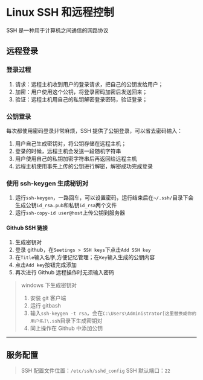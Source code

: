 # Linux SSH 和远程控制

SSH 是一种用于计算机之间通信的网路协议

## 远程登录

### 登录过程

1. 请求：远程主机收到用户的登录请求，把自己的公钥发给用户；
2. 加密：用户使用这个公钥，将登录密码加密后发送回来；
3. 验证：远程主机用自己的私钥解密登录密码，验证登录；

### 公钥登录

每次都使用密码登录非常麻烦，SSH 提供了公钥登录，可以省去密码输入：

1. 用户自己生成密钥对，将公钥存储在远程主机；
2. 登录的时候，远程主机会发送一段随机字符串
3. 用户使用自己的私钥加密字符串后再返回给远程主机
4. 远程主机使用事先上传的公钥进行解密，解密成功完成登录

### 使用 ssh-keygen 生成秘钥对

1. 运行`ssh-keygen`，一路回车，可以设置密码，运行结束后在`~/.ssh/`目录下会生成公钥`id_rsa.pub`和私钥`id_rsa`两个文件
2. 运行`ssh-copy-id user@host`上传公钥到服务器

#### Github SSH 链接

1. 生成密钥对
2. 登录 github，在`Seetings > SSH keys`下点击`Add SSH key`
3. 在`Title`输入名字,方便记忆管理；在`Key`输入生成的公钥内容
4. 点击`Add key`按钮完成添加
5. 再次进行 Github 远程操作时无须输入密码

> windows 下生成密钥对
>
> 1. 安装 git 客户端
> 2. 运行 gitbash
> 3. 输入`ssh-keygen -t rsa`，会在`C:\Users\Administrator[这里替换成你的用户名]\.ssh`目录下生成密钥对
> 4. 同上操作在 Github 中添加公钥

---

## 服务配置

> SSH 配置文件位置：`/etc/ssh/sshd_config`
> SSH 默认端口：`22`

